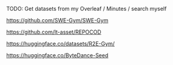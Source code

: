TODO: Get datasets from my Overleaf / Minutes / search myself

https://github.com/SWE-Gym/SWE-Gym

https://github.com/lt-asset/REPOCOD

https://huggingface.co/datasets/R2E-Gym/

https://huggingface.co/ByteDance-Seed

